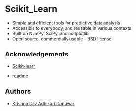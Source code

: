 
# Scikit_Learn
* Simple and efficient tools for predictive data analysis
* Accessible to everybody, and reusable in various contexts
* Built on NumPy, SciPy, and matplotlib
* Open source, commercially usable - BSD license


## Acknowledgements

- [Scikit-learn](https://scikit-learn.org/stable/)


- [ readme](https://readme.so/editor)
## Authors

- [Krishna Dev Adhikari Danuwar](https://github.com/KrishnadevAD)

